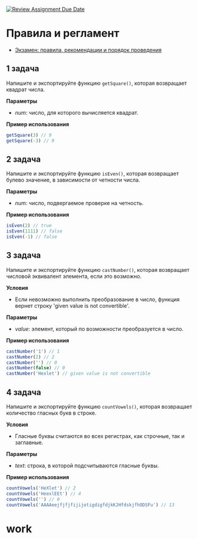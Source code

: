 [![Review Assignment Due Date](https://classroom.github.com/assets/deadline-readme-button-22041afd0340ce965d47ae6ef1cefeee28c7c493a6346c4f15d667ab976d596c.svg)](https://classroom.github.com/a/-9bNFaOg)
# Правила и регламент

- [Экзамен: правила, рекомендации и порядок проведения](https://github.com/hexlet-college-students/exam-rules)

## 1 задача

Напишите и экспортируйте функцию `getSquare()`, которая возвращает квадрат числа.

**Параметры**

- *num*: число, для которого вычисляется квадрат.

**Пример использования**

```javascript
getSquare(3) // 9
getSquare(-3) // 9
```

## 2 задача

Напишите и экспортируйте функцию `isEven()`, которая возвращает булево значение, в зависимости от четности числа.

**Параметры**

- *num*: число, подвергаемое проверке на четность.

**Пример использования**

```javascript
isEven(2) // true
isEven(1111) // false
isEven(-1) // false
```

## 3 задача

Напишите и экспортируйте функцию `castNumber()`, которая возвращает числовой эквивалент элемента, если это возможно.

**Условия**

- Если невозможно выполнить преобразование в число, функция вернет строку 'given value is not convertible'.

**Параметры**

- *value*: элемент, который по возможности преобразуется в число.

**Пример использования**

```javascript
castNumber('1') // 1
castNumber(2) // 2
castNumber('') // 0
castNumber(false) // 0
castNumber('Hexlet') // given value is not convertible
```

## 4 задача

Напишите и экспортируйте функцию `countVowels()`, которая возвращает количество гласных букв в строке.

**Условия**

- Гласные буквы считаются во всех регистрах, как строчные, так и заглавные.

**Параметры**

- *text*: строка, в которой подсчитываются гласные буквы.

**Пример использования**

```javascript
countVowels('HeXlet') // 2
countVowels('HeexlEEt') // 4
countVowels('') // 0
countVowels('AAAAeejfjfjfijijotigdigfdjkKJHfdskjfhODSFu') // 13
```
# work
